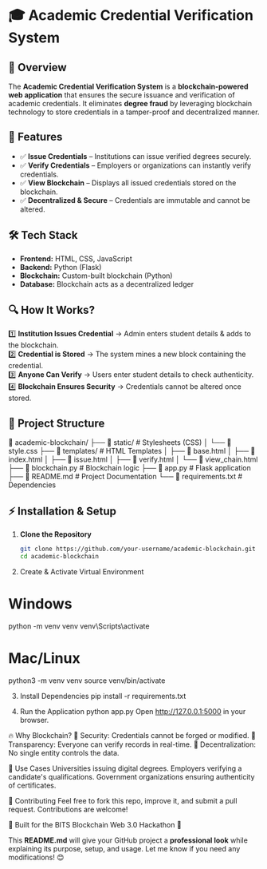 # 🎓 Academic Credential Verification System

## 🔗 Overview
The **Academic Credential Verification System** is a **blockchain-powered web application** that ensures the secure issuance and verification of academic credentials. It eliminates **degree fraud** by leveraging blockchain technology to store credentials in a tamper-proof and decentralized manner.

## 🚀 Features
- ✅ **Issue Credentials** – Institutions can issue verified degrees securely.
- ✅ **Verify Credentials** – Employers or organizations can instantly verify credentials.
- ✅ **View Blockchain** – Displays all issued credentials stored on the blockchain.
- ✅ **Decentralized & Secure** – Credentials are immutable and cannot be altered.

## 🛠️ Tech Stack
- **Frontend:** HTML, CSS, JavaScript  
- **Backend:** Python (Flask)  
- **Blockchain:** Custom-built blockchain (Python)  
- **Database:** Blockchain acts as a decentralized ledger  

## 🔍 How It Works?
1️⃣ **Institution Issues Credential** → Admin enters student details & adds to the blockchain.  
2️⃣ **Credential is Stored** → The system mines a new block containing the credential.  
3️⃣ **Anyone Can Verify** → Users enter student details to check authenticity.  
4️⃣ **Blockchain Ensures Security** → Credentials cannot be altered once stored.  

## 📂 Project Structure
📁 academic-blockchain/ ├── 📁 static/ # Stylesheets (CSS) │ └── 🎨 style.css ├── 📁 templates/ # HTML Templates │ ├── 📄 base.html │ ├── 📄 index.html │ ├── 📄 issue.html │ ├── 📄 verify.html │ └── 📄 view_chain.html ├── 🐍 blockchain.py # Blockchain logic ├── 🐍 app.py # Flask application ├── 📄 README.md # Project Documentation └── 📄 requirements.txt # Dependencies

## ⚡ Installation & Setup
1. **Clone the Repository**
   ```bash
   git clone https://github.com/your-username/academic-blockchain.git
   cd academic-blockchain

2. Create & Activate Virtual Environment
# Windows
python -m venv venv
venv\Scripts\activate

# Mac/Linux
python3 -m venv venv
source venv/bin/activate

3. Install Dependencies
pip install -r requirements.txt

4. Run the Application
python app.py
Open http://127.0.0.1:5000 in your browser.

🔥 Why Blockchain?
🚀 Security: Credentials cannot be forged or modified.
🚀 Transparency: Everyone can verify records in real-time.
🚀 Decentralization: No single entity controls the data.

🎯 Use Cases
Universities issuing digital degrees.
Employers verifying a candidate's qualifications.
Government organizations ensuring authenticity of certificates.

🌟 Contributing
Feel free to fork this repo, improve it, and submit a pull request. Contributions are welcome!

🚀 Built for the BITS Blockchain Web 3.0 Hackathon 🚀

This **README.md** will give your GitHub project a **professional look** while explaining its purpose, setup, and usage. Let me know if you need any modifications! 😊

